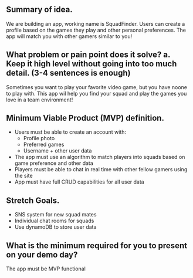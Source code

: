 
## Summary of idea.
We are building an app, working name is SquadFinder. Users can create a profile based on the games they play and other personal preferences. The app will match you with other gamers similar to you!
## What problem or pain point does it solve? a. Keep it high level without going into too much detail. (3-4 sentences is enough)
Sometimes you want to play your favorite video game, but you have noone to play with. This app wil help you find your squad and play the games you love in a team environment!
## Minimum Viable Product (MVP) definition.
- Users must be able to create an account with:
  - Profile photo
  - Preferred games
  - Username + other user data
- The app must use an algorithm to match players into squads based on game preference and other data
- Players must be able to chat in real time with other fellow gamers using the site
- App must have full CRUD capabilities for all user data
## Stretch Goals.
- SNS system for new squad mates
- Individual chat rooms for squads
- Use dynamoDB to store user data
## What is the minimum required for you to present on your demo day?
The app must be MVP functional
